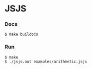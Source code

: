JSJS
====


### Docs

```shell
$ make buildocs
```

### Run
```shell
$ make
$ ./jsjs.out examples/arithmetic.jsjs
```
